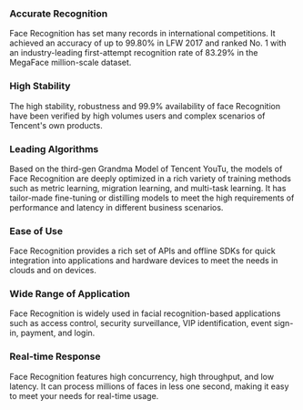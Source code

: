 ### Accurate Recognition
Face Recognition has set many records in international competitions. It achieved an accuracy of up to 99.80% in LFW 2017 and ranked No. 1 with an industry-leading first-attempt recognition rate of 83.29% in the MegaFace million-scale dataset.

### High Stability
The high stability, robustness and 99.9% availability of face Recognition have been verified by high volumes users and complex scenarios of Tencent's own products.

### Leading Algorithms
Based on the third-gen Grandma Model of Tencent YouTu, the models of Face Recognition are deeply optimized in a rich variety of training methods such as metric learning, migration learning, and multi-task learning. It has tailor-made fine-tuning or distilling models to meet the high requirements of performance and latency in different business scenarios.

### Ease of Use
Face Recognition provides a rich set of APIs and offline SDKs for quick integration into applications and hardware devices to meet the needs in clouds and on devices.

### Wide Range of Application
Face Recognition is widely used in facial recognition-based applications such as access control, security surveillance, VIP identification, event sign-in, payment, and login.

### Real-time Response
Face Recognition features high concurrency, high throughput, and low latency. It can process millions of faces in less one second, making it easy to meet your needs for real-time usage.

